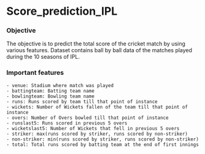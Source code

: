 # Score_prediction_IPL
### Objective
The objective is to predict the total score of the cricket match by using various features. Dataset contains ball by ball data of the matches played during the 10 seasons of IPL.

### Important features
    - venue: Stadium where match was played
    - battingteam: Batting team name
    - bowlingteam: Bowling team name
    - runs: Runs scored by team till that point of instance
    - wickets: Number of Wickets fallen of the team till that point of instance
    - overs: Number of Overs bowled till that point of instance
    - runslast5: Runs scored in previous 5 overs
    - wicketslast5: Number of Wickets that fell in previous 5 overs
    - striker: max(runs scored by striker, runs scored by non-striker)
    - non-striker: min(runs scored by striker, runs scored by non-striker)
    - total: Total runs scored by batting team at the end of first innings
